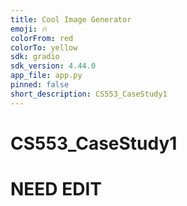 ```yaml
---
title: Cool Image Generator
emoji: 🔥
colorFrom: red
colorTo: yellow
sdk: gradio
sdk_version: 4.44.0
app_file: app.py
pinned: false
short_description: CS553_CaseStudy1
---
```


# CS553_CaseStudy1

# NEED EDIT